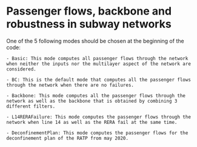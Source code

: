 # Passenger flows, backbone and robustness in subway networks

One of the 5 following modes should be chosen at the beginning of the code:
    
    - Basic: This mode computes all passenger flows through the network when neither the inputs nor the multilayer aspect of the network are considered.
    
    - BC: This is the default mode that computes all the passenger flows through the network when there are no failures. 
    
    - Backbone: This mode computes all the passenger flows through the network as well as the backbone that is obtained by combining 3 different filters. 
    
    - L14RERAFailure: This mode computes the passenger flows through the network when line 14 as well as the RERA fail at the same time.
    
    - DeconfinementPlan: This mode computes the passenger flows for the deconfinement plan of the RATP from may 2020.
